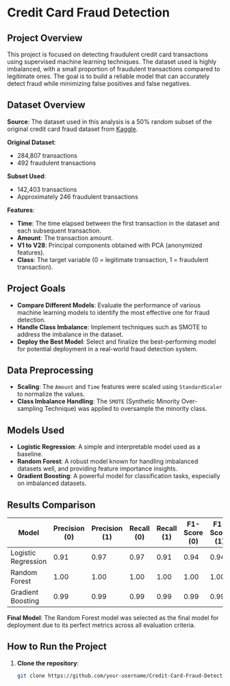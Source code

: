# Credit Card Fraud Detection

## Project Overview
This project is focused on detecting fraudulent credit card transactions using supervised machine learning techniques. The dataset used is highly imbalanced, with a small proportion of fraudulent transactions compared to legitimate ones. The goal is to build a reliable model that can accurately detect fraud while minimizing false positives and false negatives.

## Dataset Overview
**Source**: The dataset used in this analysis is a 50% random subset of the original credit card fraud dataset from [Kaggle](https://www.kaggle.com/mlg-ulb/creditcardfraud).

**Original Dataset**:
- 284,807 transactions
- 492 fraudulent transactions

**Subset Used**:
- 142,403 transactions
- Approximately 246 fraudulent transactions

**Features**:
- **Time**: The time elapsed between the first transaction in the dataset and each subsequent transaction.
- **Amount**: The transaction amount.
- **V1 to V28**: Principal components obtained with PCA (anonymized features).
- **Class**: The target variable (0 = legitimate transaction, 1 = fraudulent transaction).

## Project Goals
- **Compare Different Models**: Evaluate the performance of various machine learning models to identify the most effective one for fraud detection.
- **Handle Class Imbalance**: Implement techniques such as SMOTE to address the imbalance in the dataset.
- **Deploy the Best Model**: Select and finalize the best-performing model for potential deployment in a real-world fraud detection system.

## Data Preprocessing
- **Scaling**: The `Amount` and `Time` features were scaled using `StandardScaler` to normalize the values.
- **Class Imbalance Handling**: The `SMOTE` (Synthetic Minority Over-sampling Technique) was applied to oversample the minority class.

## Models Used
- **Logistic Regression**: A simple and interpretable model used as a baseline.
- **Random Forest**: A robust model known for handling imbalanced datasets well, and providing feature importance insights.
- **Gradient Boosting**: A powerful model for classification tasks, especially on imbalanced datasets.

## Results Comparison

| Model                | Precision (0) | Precision (1) | Recall (0) | Recall (1) | F1-Score (0) | F1-Score (1) | AUC-ROC |
|----------------------|---------------|---------------|------------|------------|--------------|--------------|---------|
| Logistic Regression   | 0.91          | 0.97          | 0.97       | 0.91       | 0.94         | 0.94         | 0.99    |
| Random Forest         | 1.00          | 1.00          | 1.00       | 1.00       | 1.00         | 1.00         | 1.00    |
| Gradient Boosting     | 0.99          | 0.99          | 0.99       | 0.99       | 0.99         | 0.99         | 0.999   |

**Final Model**: The Random Forest model was selected as the final model for deployment due to its perfect metrics across all evaluation criteria.

## How to Run the Project

1. **Clone the repository**:
   ```bash
   git clone https://github.com/your-username/Credit-Card-Fraud-Detection.git
